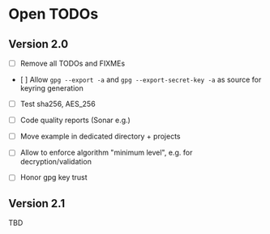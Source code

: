 Open TODOs
=============

Version 2.0
-------------

- [ ] Remove all TODOs and FIXMEs
- [ ] Allow `gpg --export -a` and `gpg --export-secret-key -a`  as source for keyring generation
- [ ] Test sha256,  AES_256
- [ ] Code quality reports (Sonar e.g.)
- [ ] Move example in dedicated directory + projects
- [ ] Allow to enforce algorithm "minimum level", e.g. for decryption/validation
- [ ] Honor gpg key trust


Version 2.1
-------------

TBD

